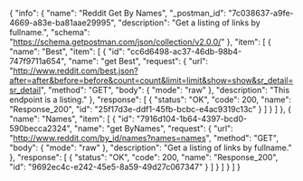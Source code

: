 {
  "info": {
    "name": "Reddit Get By Names",
    "_postman_id": "7c038637-a9fe-4669-a83e-ba81aae29995",
    "description": "Get a listing of links by fullname.",
    "schema": "https://schema.getpostman.com/json/collection/v2.0.0/"
  },
  "item": [
    {
      "name": "Best",
      "item": [
        {
          "id": "cc6d6498-ac37-46db-98b4-747f9711a654",
          "name": "get&nbsp;Best",
          "request": {
            "url": "http://www.reddit.com/best.json?after=after&before=before&count=count&limit=limit&show=show&sr_detail=sr_detail",
            "method": "GET",
            "body": {
              "mode": "raw"
            },
            "description": "This endpoint is a listing."
          },
          "response": [
            {
              "status": "OK",
              "code": 200,
              "name": "Response_200",
              "id": "25f17d3e-ddf1-45fb-bcbc-e4ac9319c13c"
            }
          ]
        }
      ]
    },
    {
      "name": "Names",
      "item": [
        {
          "id": "7916d104-1b64-4397-bcd0-590becca2324",
          "name": "get&nbsp;ByNames",
          "request": {
            "url": "http://www.reddit.com/by_id/names?names=names",
            "method": "GET",
            "body": {
              "mode": "raw"
            },
            "description": "Get a listing of links by fullname."
          },
          "response": [
            {
              "status": "OK",
              "code": 200,
              "name": "Response_200",
              "id": "9692ec4c-e242-45e5-8a59-49d27c067347"
            }
          ]
        }
      ]
    }
  ]
}